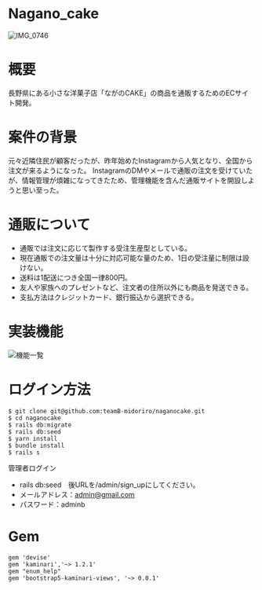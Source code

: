# Nagano_cake
![IMG_0746](https://github.com/teamB-midoriro/naganocake/assets/158440003/f70ebcab-111a-4109-8b36-c54760b110a6)
# 概要
長野県にある小さな洋菓子店「ながのCAKE」の商品を通販するためのECサイト開発。

# 案件の背景
元々近隣住民が顧客だったが、昨年始めたInstagramから人気となり、全国から注文が来るようになった。
InstagramのDMやメールで通販の注文を受けていたが、情報管理が煩雑になってきたため、管理機能を含んだ通販サイトを開設しようと思い至った。

# 通販について
* 通販では注文に応じて製作する受注生産型としている。
* 現在通販での注文量は十分に対応可能な量のため、1日の受注量に制限は設けない。
* 送料は1配送につき全国一律800円。
* 友人や家族へのプレゼントなど、注文者の住所以外にも商品を発送できる。
* 支払方法はクレジットカード、銀行振込から選択できる。

# 実装機能
![機能一覧](https://github.com/teamB-midoriro/naganocake/assets/158440003/59ca8221-d4c9-4341-9b35-a4dc42e59add)

# ログイン方法
````
$ git clone git@github.com:teamB-midoriro/naganocake.git
$ cd naganocake
$ rails db:migrate
$ rails db:seed
$ yarn install
$ bundle install
$ rails s
````
管理者ログイン
* rails db:seed　後URLを/admin/sign_upにしてください。
* メールアドレス：admin@gmail.com
* パスワード：adminb

# Gem
````
gem 'devise'
gem 'kaminari','~> 1.2.1'
gem "enum_help"
gem 'bootstrap5-kaminari-views', '~> 0.0.1'
````
